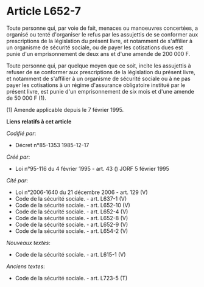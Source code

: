 # Article L652-7

Toute personne qui, par voie de fait, menaces ou manoeuvres concertées, a organisé ou tenté d'organiser le refus par les
assujettis de se conformer aux prescriptions de la législation du présent livre, et notamment de s'affilier à un organisme de
sécurité sociale, ou de payer les cotisations dues est punie d'un emprisonnement de deux ans et d'une amende de 200 000 F.

Toute personne qui, par quelque moyen que ce soit, incite les assujettis à refuser de se conformer aux prescriptions de la
législation du présent livre, et notamment de s'affilier à un organisme de sécurité sociale ou à ne pas payer les cotisations
à un régime d'assurance obligatoire institué par le présent livre, est punie d'un emprisonnement de six mois et d'une amende
de 50 000 F (1).

(1) Amende applicable depuis le 7 février 1995.

**Liens relatifs à cet article**

_Codifié par_:

  - Décret n°85-1353 1985-12-17

_Créé par_:

  - Loi n°95-116 du 4 février 1995 - art. 43 () JORF 5 février 1995

_Cité par_:

  - Loi n°2006-1640 du 21 décembre 2006 - art. 129 (V)
  - Code de la sécurité sociale. - art. L637-1 (V)
  - Code de la sécurité sociale. - art. L652-10 (V)
  - Code de la sécurité sociale. - art. L652-4 (V)
  - Code de la sécurité sociale. - art. L652-8 (V)
  - Code de la sécurité sociale. - art. L652-9 (V)
  - Code de la sécurité sociale. - art. L654-2 (V)

_Nouveaux textes_:

  - Code de la sécurité sociale. - art. L615-1 (V)

_Anciens textes_:

  - Code de la sécurité sociale. - art. L723-5 (T)
